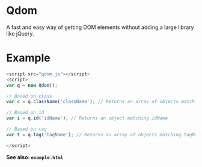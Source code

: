 Qdom
====

A fast and easy way of getting DOM elements without adding a large library like jQuery.

Example
=======

```js
<script src="qdom.js"></script>
<script>
var q = new Qdom();

// Based on class
var c = q.className('className'); // Returns an array of objects matching className

// Based on id
var i = q.id('idName'); // Returns an object matching idName

// Based on tag
var t = q.tag('tagName'); // Returns an array of objects matching tagName

</script>
```


**See also: `example.html`**

